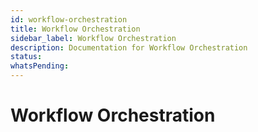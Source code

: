 ```yaml
---
id: workflow-orchestration
title: Workflow Orchestration
sidebar_label: Workflow Orchestration
description: Documentation for Workflow Orchestration
status: 
whatsPending: 
---
```


# Workflow Orchestration

